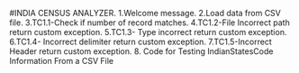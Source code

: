 #INDIA CENSUS ANALYZER.
1.Welcome message.
2.Load data from CSV file.
3.TC1.1-Check if number of record matches.
4.TC1.2-File Incorrect path return custom exception.
5.TC1.3- Type incorrect return custom exception.
6.TC1.4- Incorrect delimiter return custom exception.
7.TC1.5-Incorrect Header return custom exception.
8. Code for Testing IndianStatesCode Information From a CSV File
